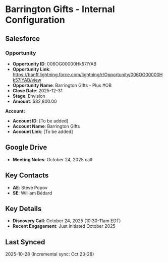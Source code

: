# Barrington Gifts - Internal Configuration

## Salesforce

### Opportunity
- **Opportunity ID**: 006OG00000Hk57lYAB
- **Opportunity Link**: https://banff.lightning.force.com/lightning/r/Opportunity/006OG00000Hk57lYAB/view
- **Opportunity Name**: Barrington Gifts - Plus #OB
- **Close Date**: 2025-12-31
- **Stage**: Envision
- **Amount**: $82,800.00

**Account:**
- **Account ID**: [To be added]
- **Account Name**: Barrington Gifts
- **Account Link**: [To be added]

## Google Drive
- **Meeting Notes**: October 24, 2025 call

## Key Contacts
- **AE**: Steve Popov
- **SE**: William Bédard

## Key Details
- **Discovery Call**: October 24, 2025 (10:30-11am EDT)
- **Recent Engagement**: Just initiated October 2025

## Last Synced
2025-10-28 (Incremental sync: Oct 23-28)



